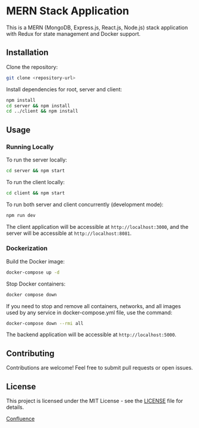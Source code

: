 # MERN Stack Application

This is a MERN (MongoDB, Express.js, React.js, Node.js) stack application with Redux for state management and Docker support.

## Installation

Clone the repository:

```bash
git clone <repository-url>
```

Install dependencies for root, server and client:

```bash
npm install
cd server && npm install
cd ../client && npm install
```

## Usage

### Running Locally

To run the server locally:

```bash
cd server && npm start
```

To run the client locally:

```bash
cd client && npm start
```

To run both server and client concurrently (development mode):

```bash
npm run dev
```

The client application will be accessible at `http://localhost:3000`, and the server will be accessible at `http://localhost:8081`.

### Dockerization

Build the Docker image:

```bash
docker-compose up -d
```

Stop Docker containers:

```bash
docker compose down
```

If you need to stop and remove all containers, networks, and all images used by any service in docker-compose.yml file, use the command:

```bash
docker-compose down --rmi all
```

The backend application will be accessible at `http://localhost:5000`.

## Contributing

Contributions are welcome! Feel free to submit pull requests or open issues.

## License

This project is licensed under the MIT License - see the [LICENSE](LICENSE) file for details.

[Confluence](https://team-wpmcbjnpvsdl.atlassian.net/l/cp/rFH9f1KU)
